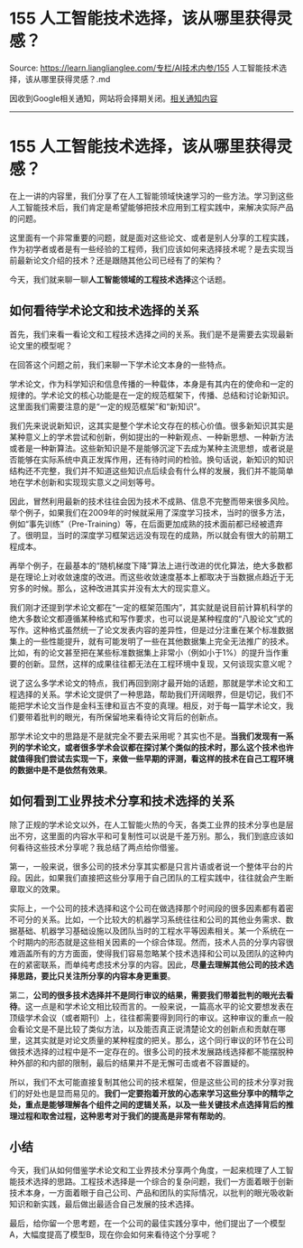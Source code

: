 # 155 人工智能技术选择，该从哪里获得灵感？ 

Source: https://learn.lianglianglee.com/专栏/AI技术内参/155 人工智能技术选择，该从哪里获得灵感？.md

因收到Google相关通知，网站将会择期关闭。[相关通知内容](https://lumendatabase.org/notices/44265620)

---

# 155 人工智能技术选择，该从哪里获得灵感？

在上一讲的内容里，我们分享了在人工智能领域快速学习的一些方法。学习到这些人工智能技术后，我们肯定是希望能够把技术应用到工程实践中，来解决实际产品的问题。

这里面有一个非常重要的问题，就是面对这些论文、或者是别人分享的工程实践，作为初学者或者是有一些经验的工程师，我们应该如何来选择技术呢？是去实现当前最新论文介绍的技术？还是跟随其他公司已经有了的架构？

今天，我们就来聊一聊**人工智能领域的工程技术选择**这个话题。

## 如何看待学术论文和技术选择的关系

首先，我们来看一看论文和工程技术选择之间的关系。我们是不是需要去实现最新论文里的模型呢？

在回答这个问题之前，我们来聊一下学术论文本身的一些特点。

学术论文，作为科学知识和信息传播的一种载体，本身是有其内在的使命和一定的规律的。学术论文的核心功能是在一定的规范框架下，传播、总结和讨论新知识。这里面我们需要注意的是“一定的规范框架”和“新知识”。

我们先来说说新知识，这其实是整个学术论文存在的核心价值。很多新知识其实是某种意义上的学术尝试和创新，例如提出的一种新观点、一种新思想、一种新方法或者是一种新算法。这些新知识是不是能够沉淀下去成为某种主流思想，或者说是否能够在实际系统中真正发挥作用，还有待时间的检验。换句话说，新知识的知识结构还不完整，我们并不知道这些知识点后续会有什么样的发展，我们并不能简单地在学术创新和实现现实意义之间划等号。

因此，冒然利用最新的技术往往会因为技术不成熟、信息不完整而带来很多风险。举个例子，如果我们在2009年的时候就采用了深度学习技术，当时的很多方法，例如“事先训练”（Pre-Training）等，在后面更加成熟的技术面前都已经被遗弃了。很明显，当时的深度学习框架远远没有现在的成熟，所以就会有很大的前期工程成本。

再举个例子，在最基本的“随机梯度下降”算法上进行改进的优化算法，绝大多数都是在理论上对收敛速度的改进。而这些收敛速度基本上都取决于当数据点趋近于无穷多的时候。那么，这种改进其实并没有太大的现实意义。

我们刚才还提到学术论文都在“一定的框架范围内”，其实就是说目前计算机科学的绝大多数论文都遵循某种格式和写作要求，也可以说是某种程度的“八股论文”式的写作。这种格式虽然统一了论文发表内容的差异性，但是过分注重在某个标准数据集上的一些性能提升，就有可能发明了一些在其他数据集上完全无法推广的技术。比如，有的论文甚至把在某些标准数据集上非常小（例如小于1%）的提升当作重要的创新。显然，这样的成果往往都无法在工程环境中复现，又何谈现实意义呢？

说了这么多学术论文的特点，我们再回到刚才最开始的话题，那就是学术论文和工程选择的关系。学术论文提供了一种思路，帮助我们开阔眼界，但是切记，我们不能把学术论文当作是金科玉律和亘古不变的真理。相反，对于每一篇学术论文，我们要带着批判的眼光，有所保留地来看待论文背后的创新点。

那学术论文中的思路是不是就完全不要去采用呢？其实也不是。**当我们发现有一系列的学术论文，或者很多学术会议都在探讨某个类似的技术时，那么这个技术也许就值得我们尝试去实现一下，来做一些早期的评测，看这样的技术在自己工程环境的数据中是不是依然有效果**。

## 如何看到工业界技术分享和技术选择的关系

除了正规的学术论文以外，在人工智能火热的今天，各类工业界的技术分享也是层出不穷，这里面的内容水平和可复制性可以说是千差万别。那么，我们到底应该如何看待这些技术分享呢？我总结了两点给你借鉴。

第一，一般来说，很多公司的技术分享其实都是只言片语或者说一个整体平台的片段。因此，如果我们直接把这些分享用于自己团队的工程实践中，往往就会产生断章取义的效果。

实际上，一个公司的技术选择和这个公司在做选择那个时间段的很多因素都有着密不可分的关系。比如，一个比较大的机器学习系统往往和公司的其他业务需求、数据基础、机器学习基础设施以及团队当时的工程水平等因素相关。某一个系统在一个时期内的形态就是这些相关因素的一个综合体现。然而，技术人员的分享内容很难涵盖所有的方方面面，使得我们容易忽略某个技术选择和公司以及团队的这种内在的紧密联系，而单纯考虑技术分享的内容。因此，**尽量去理解其他公司的技术选择思路，要比只关注所分享的内容本身更重要**。

第二，**公司的很多技术选择并不是同行审议的结果，需要我们带着批判的眼光去看待**。这一点是和学术论文相比较而言的。一般来说，一篇高水平的论文要想发表在顶级学术会议（或者期刊）上，往往都需要得到同行的审议。这种审议的重点一般会看论文是不是比较了类似方法，以及能否真正说清楚论文的创新点和贡献在哪里，这其实就是对论文质量的某种程度的把关。那么，这个同行审议的环节在公司做技术选择的过程中是不一定存在的。很多公司的技术发展路线选择都不能摆脱种种外部的和内部的限制，最后的结果并不是无懈可击或者不容置疑的。

所以，我们不太可能直接复制其他公司的技术框架，但是这些公司的技术分享对我们的好处也是显而易见的。**我们一定要抱着开放的心态来学习这些分享中的精华之处，重点是能够理解各个组件之间的逻辑关系，以及一些关键技术点选择背后的推理过程和取舍过程，这种思考对于我们的提高是非常有帮助的**。

## 小结

今天，我们从如何借鉴学术论文和工业界技术分享两个角度，一起来梳理了人工智能技术选择的思路。工程技术选择是一个综合的复杂问题，我们一方面着眼于创新技术本身，一方面着眼于自己公司、产品和团队的实际情况，以批判的眼光吸收新知识和新实践，最后做出最适合自己发展的技术选择。

最后，给你留一个思考题，在一个公司的最佳实践分享中，他们提出了一个模型A，大幅度提高了模型B，现在你会如何来看待这个分享呢？